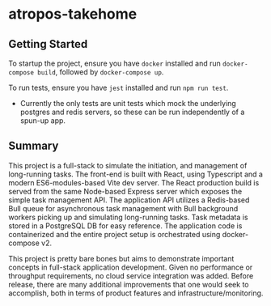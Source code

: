 # atropos-takehome

## Getting Started

To startup the project, ensure you have `docker` installed and run `docker-compose build`, followed by `docker-compose up`.

To run tests, ensure you have `jest` installed and run `npm run test`.

- Currently the only tests are unit tests which mock the underlying postgres and redis servers, so these can be run independently of a spun-up app.

## Summary

This project is a full-stack to simulate the initiation, and management of long-running tasks. The front-end is built with React, using Typescript and a modern ES6-modules-based Vite dev server. The React production build is served from the same Node-based Express server which exposes the simple task management API. The application API utilizes a Redis-based Bull queue for asynchronous task management with Bull background workers picking up and simulating long-running tasks. Task metadata is stored in a PostgreSQL DB for easy reference. The application code is containerized and the entire project setup is orchestrated using docker-compose v2.

This project is pretty bare bones but aims to demonstrate important concepts in full-stack application development. Given no performance or throughput requirements, no cloud service integration was added. Before release, there are many additional improvements that one would seek to accomplish, both in terms of product features and infrastructure/monitoring.
